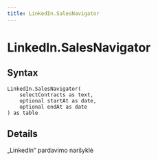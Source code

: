 ```yaml
---
title: LinkedIn.SalesNavigator
---
```


# LinkedIn.SalesNavigator



## Syntax

```powerquery
LinkedIn.SalesNavigator(
    selectContracts as text,
    optional startAt as date,
    optional endAt as date
) as table
```


## Details

„LinkedIn“ pardavimo naršyklė


